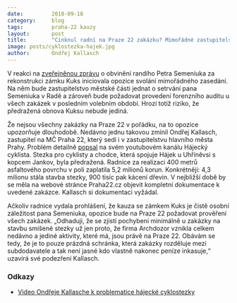 ```yaml
---
date:         2018-09-18
category:     blog
tags:         praha-22 kauzy
layout:       post
title:        "Cinknul radní na Praze 22 zakázku? Mimořádné zastupitelstvo rozhodne o jeho osudu"
image: posts/cyklostezka-hajek.jpg
author:       Ondřej Kallasch
---
```


V reakci na [zveřejněnou zprávu](https://www.novinky.cz/krimi/482670-statni-zastupce-kvuli-rekonstrukci-kuksu-obzaloval-ctyri-lidi.html) o obvinění randího Petra Semeniuka za rekonstrukci zámku Kuks iniciovala opozice svolání mimořádného zasedání. Na něm bude zastupitelstvo městské části jednat o setrvání pana Semeniuka v Radě a zároveň bude požadovat provedení forenzního auditu u všech zakázek v posledním volebním období. Hrozí totiž riziko, že předražená obnova Kuksu nebude jediná.

Že nejsou všechny zakázky na Praze 22 v pořádku, na to opozice upozorňuje dlouhodobě. Nedávno jednu takovou zmínil Ondřej Kallasch, zastupitel na MČ Praha 22, který sedí i v zastupitelstvu hlavního města Prahy. Problém detailně [popsal](https://www.youtube.com/watch?v=MYcoWuIc4Ww) na svém youtubovém kanálu Hájecký cyklista. Stezka pro cyklisty a chodce, která spojuje Hájek u Uhříněvsi s kopcem Jankov, byla předražená. Radnice za realizaci 400 metrů asfaltového povrchu v poli zaplatila 5,2 milionů korun. Konkrétněji: 4,3 milionu stála stavba stezky, 900 tisíc pak kácení dřevin. V nejbližší době by se měla na webové stránce Praha22.cz objevit kompletní dokumentace k uvedené zakázce. Kallasch si dokumentaci vyžádal.

Ačkoliv radnice vydala prohlášení, že kauza se zámkem Kuks je čistě osobní záležitost pana Semeniuka, opozice bude na Praze 22 požadovat prověření všech zakázek. „Odhaduji, že se zjistí pochybení minimálně u zakázky na stavbu smíšené stezky už jen proto, že firma Archdozor vznikla celkem nedávno a jediné aktivity, které má, jsou právě na Praze 22. Obávám se tedy, že je to pouze prázdná schránka, která zakázky rozděluje mezi subdodavatele a tak není jasné kdo vlastně nakonec peníze inkasuje,“ uzavírá své podezření Kallasch.
 
### Odkazy

* [Video Ondřeje Kallasche k problematice hájecké cyklostezky](https://www.youtube.com/watch?v=MYcoWuIc4Ww)
